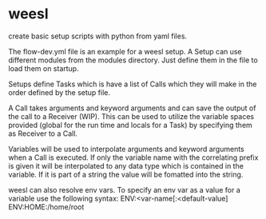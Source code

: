 # weesl

create basic setup scripts with python from yaml files.

The flow-dev.yml file is an example for a weesl setup.
A Setup can use different modules from the modules directory.
Just define them in the file to load them on startup.

Setups define Tasks which is have a list of Calls which they will make in the order defined by the
setup file.

A Call takes arguments and keyword arguments and can save the output of the call to a Receiver (WIP).
This can be used to utilize the variable spaces provided (global for the run time and locals for a Task) by
specifying them as Receiver to a Call.

Variables will be used to interpolate arguments and keyword arguments when a Call is executed.
If only the variable name with the correlating prefix is given it will be interpolated to any data type
which is contained in the variable. If it is part of a string the value will be fomatted into the string.

weesl can also resolve env vars. To specify an env var as a value for a variable use the following syntax:
ENV:<var-name[:<default-value]
ENV:HOME:/home/root

